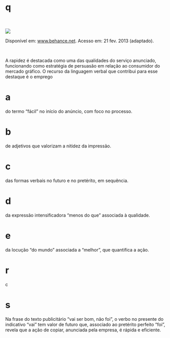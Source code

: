 # q
 

![](https://firebasestorage.googleapis.com/v0/b/firebase-enemio.appspot.com/o/questoes%2F6%2Fb085eaf1-5103-3cd1-fce6-2f52843d83fc.png?alt=media\&token=3a18e5c0-f3e5-439d-ab3f-9331c7d92e5b)

Disponível em: www.behance.net. Acesso em: 21 fev. 2013 (adaptado).

 

A rapidez é destacada como uma das qualidades do serviço anunciado, funcionando como estratégia de persuasão em relação ao consumidor do mercado gráfico. O recurso da linguagem verbal que contribui para esse destaque é o emprego

# a
do termo “fácil” no início do anúncio, com foco no processo.

# b
de adjetivos que valorizam a nitidez da impressão.

# c
das formas verbais no futuro e no pretérito, em sequência.

# d
da expressão intensificadora “menos do que” associada à qualidade.

# e
da locução “do mundo” associada a “melhor”, que quantifica a ação.

# r
c

# s
Na frase do texto publicitário “vai ser bom, não foi”, o verbo no presente do indicativo “vai” tem valor de futuro que, associado ao pretérito perfeito “foi”, revela que a ação de copiar, anunciada pela empresa, é rápida e eficiente.
